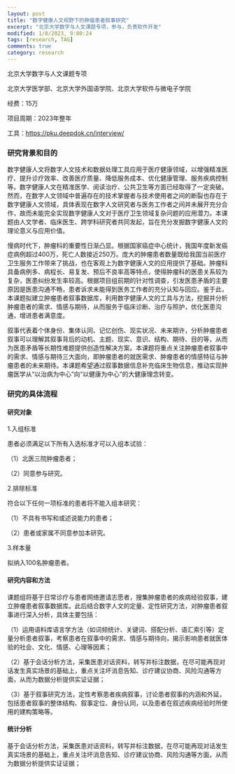 ```yaml
---
layout: post
title: "数字健康人文视野下的肿瘤患者叙事研究"
excerpt: "北京大学数字与人文课题专项，参与，负责软件开发"
modified: 1/8/2023, 9:00:24
tags: [research, TAG]
comments: true
category: research
---
```




北京大学数字与人文课题专项

北京大学医学部、北京大学外国语学院、北京大学软件与微电子学院

经费：15万

项目周期：2023年整年

工具：https://pku.deepdok.cn/interview/

### 研究背景和目的

数字健康人文将数字人文技术和数据处理工具应用于医疗健康领域，以增强精准医疗、提升诊疗效率、改善医疗质量、降低服务成本、优化健康管理、服务疾病控制等。数字健康人文在精准医学、阅读治疗、公共卫生等方面已经取得了一定突破。然而，在数字人文领域中普遍存在的技术掌握者与技术使用者之间的断裂也存在于数字健康人文领域，具体表现在数字人文研究者与医务工作者之间并未展开充分合作，故而未能完全实现数字健康人文对于医疗卫生领域复杂问题的应用潜力。本课题由人文学者、临床医生、跨学科研究者共同发起，旨在充分发掘数字健康人文的理论意义与应用价值。

慢病时代下，肿瘤科的重要性日渐凸显。根据国家癌症中心统计，我国年度新发癌症病例超过400万，死亡人数接近250万。庞大的肿瘤患者数量既给我国当前医疗卫生服务工作带来了挑战，也在客观上为数字健康人文的应用提供了基础。肿瘤科具备病例多、病程长、易复发、预后不良率高等特点，使得肿瘤科的医患关系较为复杂，医患纠纷发生率较高。根据项目组前期的针对性调查，引发医患矛盾的主要原因是医患沟通不畅，患者诉求未能得到医务工作者的充分认知与回应。鉴于此，本课题拟建立肿瘤患者叙事数据库，利用数字健康人文的工具与方法，挖掘并分析肿瘤患者的需求、情感与期待，从而服务于临床诊断、治疗与照护，优化医患沟通，增进患者满意度。

叙事代表着个体身份、集体认同、记忆创伤、现实状况、未来期许，分析肿瘤患者叙事可以理解其叙事背后的动机、主题、现实、意识、结构、期待、目的等，从而为医患矛盾等长期性难题提供创造性解决方案。本课题将重点关注肿瘤患者叙事中的需求、情感与期待三大面向，即肿瘤患者的就医需求、肿瘤患者的情感特征与肿瘤患者的未来期待。本课题希望通过叙事数据信息补充临床生物信息，推动实现肿瘤医学从“以治病为中心”向“以健康为中心”的大健康理念转变。



### 研究的具体流程

#### 研究对象

1.入组标准

患者必须满足以下所有入选标准才可以入组本试验：

（1）北医三院肿瘤患者；

（2）同意参与研究。

2.排除标准

符合以下任何一项标准的患者将不能入组本研究：

（1）不具有书写和或述说能力的患者；

（2）患者或家属不同意参加本研究。

3.样本量

拟纳入100名肿瘤患者。

#### 研究内容和方法

课题组将基于日常诊疗与患者网络邀请志愿者，搜集肿瘤患者的疾病经验叙事，建立肿瘤患者叙事数据库。此后结合数字人文的定量、定性研究方法，对肿瘤患者叙事进行深入分析，具体主要包括：

（1）运用语料库语言学方法（如词频统计、关键词、搭配分析、语汇索引等）定量分析患者叙事，考察患者在叙事中的需求、情感与期待向，揭示影响患者就医体验的社会、文化、情感、心理等因素；

（2）基于会话分析方法，采集医患对话资料，转写并标注数据，在尽可能再现对话发生真实场景的基础上，重点关注坏消息告知、诊疗建议协商、风险沟通等方面，从而为数据分析提供实证证据；

（3）基于叙事研究方法，定性考察患者疾病叙事，讨论患者叙事的内涵和外延，包括患者叙事的整体结构、叙事定位、身份认同，以及患者在叙述疾病经验时所使用的建构策略等。

#### 统计分析

基于会话分析方法，采集医患对话资料，转写并标注数据，在尽可能再现对话发生真实场景的基础上，重点关注坏消息告知、诊疗建议协商、风险沟通等方面，从而为数据分析提供实证证据；
